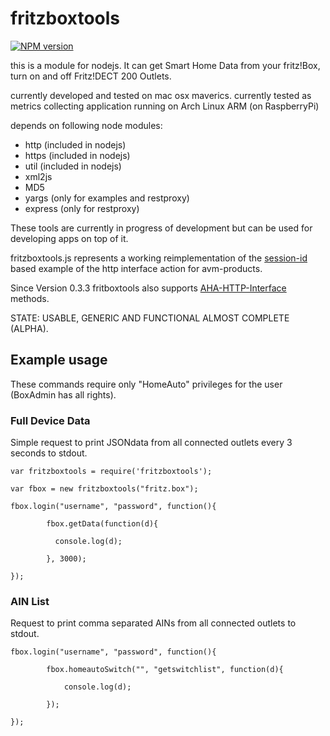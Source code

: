 # fritzboxtools

[![NPM version](https://img.shields.io/npm/v/fritzboxtools.svg?style=flat)](https://www.npmjs.com/package/fritzboxtools)

this is a module for nodejs.
It can get Smart Home Data from your fritz!Box, turn on and off Fritz!DECT 200 Outlets.
 
currently developed and tested on mac osx maverics.
currently tested as metrics collecting application running on Arch Linux ARM (on RaspberryPi)

depends on following node modules:

- http (included in nodejs)
- https (included in nodejs)
- util (included in nodejs)
- xml2js
- MD5
- yargs (only for examples and restproxy)
- express (only for restproxy)

These tools are currently in progress of development but can be used for developing apps on top of it.

fritzboxtools.js represents a working reimplementation of the [session-id](http://avm.de/fileadmin/user_upload/Global/Service/Schnittstellen/AVM_Technical_Note_-_Session_ID.pdf) based example of 
the http interface action for avm-products.

Since Version 0.3.3 fritboxtools also supports [AHA-HTTP-Interface](http://avm.de/fileadmin/user_upload/Global/Service/Schnittstellen/AHA-HTTP-Interface.pdf) methods.

STATE: USABLE, GENERIC AND FUNCTIONAL ALMOST COMPLETE (ALPHA).

## Example usage

These commands require only "HomeAuto" privileges for the user (BoxAdmin has all rights).

### Full Device Data

Simple request to print JSONdata from all connected outlets every 3 seconds to stdout.


    var fritzboxtools = require('fritzboxtools');
    
    var fbox = new fritzboxtools("fritz.box");
    
    fbox.login("username", "password", function(){
        	
        	fbox.getData(function(d){
    		
    		  console.log(d);
    		
    	    }, 3000);
    	    
    });
    
### AIN List

Request to print comma separated AINs from all connected outlets to stdout.
	
	fbox.login("username", "password", function(){
	
			fbox.homeautoSwitch("", "getswitchlist", function(d){
		
				console.log(d);
		
			});
	
	});